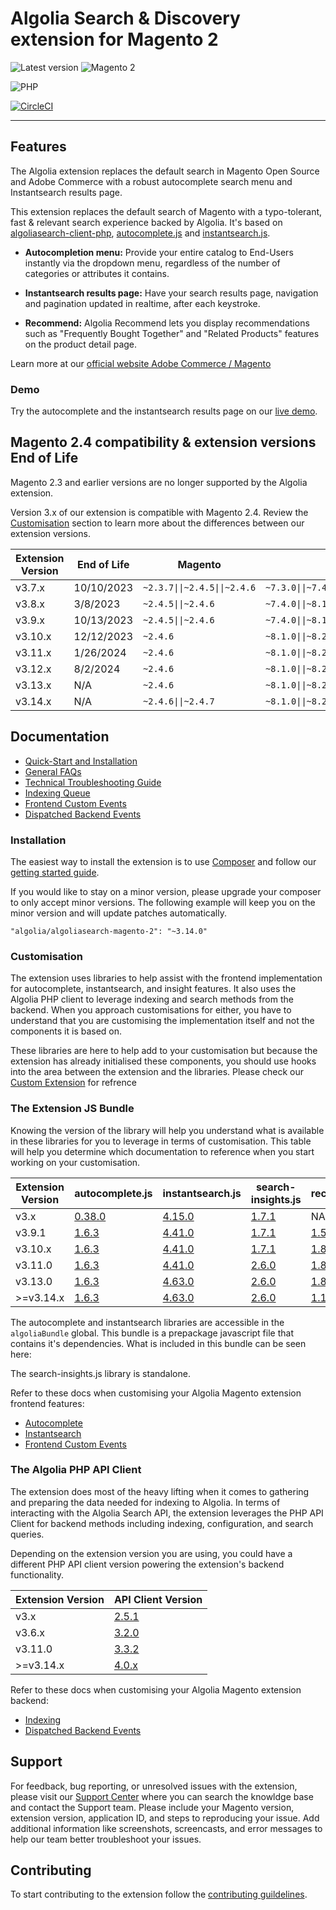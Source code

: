 Algolia Search & Discovery extension for Magento 2
==================================================

![Latest version](https://img.shields.io/badge/latest-3.14.0-green)
![Magento 2](https://img.shields.io/badge/Magento-2.4.x-orange)

![PHP](https://img.shields.io/badge/PHP-8.1%2C8.2%2C8.3-blue)

[![CircleCI](https://circleci.com/gh/algolia/algoliasearch-magento-2/tree/master.svg?style=svg)](https://circleci.com/gh/algolia/algoliasearch-magento-2/tree/master)

-------

## Features

The Algolia extension replaces the default search in Magento Open Source and Adobe Commerce with a robust autocomplete search menu and Instantsearch results page.

This extension replaces the default search of Magento with a typo-tolerant, fast & relevant search experience backed by Algolia. It's based on [algoliasearch-client-php](https://github.com/algolia/algoliasearch-client-php), [autocomplete.js](https://github.com/algolia/autocomplete.js) and [instantsearch.js](https://github.com/algolia/instantsearch.js).

- **Autocompletion menu:** Provide your entire catalog to End-Users instantly via the dropdown menu, regardless of the number of categories or attributes it contains.

- **Instantsearch results page:** Have your search results page, navigation and pagination updated in realtime, after each keystroke.

- **Recommend:** Algolia Recommend lets you display recommendations such as "Frequently Bought Together" and "Related Products" features on the product detail page.

Learn more at our [official website Adobe Commerce / Magento](https://www.algolia.com/search-solutions/adobe-commerce-magento/)

### Demo

Try the autocomplete and the instantsearch results page on our [live demo](https://magento2.algolia.com).


## Magento 2.4 compatibility & extension versions End of Life

Magento 2.3 and earlier versions are no longer supported by the Algolia extension.

Version 3.x of our extension is compatible with Magento 2.4. Review the [Customisation](https://github.com/algolia/algoliasearch-magento-2#customisation) section to learn more about the differences between our extension versions.

| Extension Version | End of Life | Magento                      | PHP                                    |
|-------------------|-------------|------------------------------|----------------------------------------|
| v3.7.x            | 10/10/2023  | `~2.3.7\|\|~2.4.5\|\|~2.4.6` | `~7.3.0\|\|~7.4.0\|\|~8.1.0\|\|~8.2.0` |
| v3.8.x            | 3/8/2023    | `~2.4.5\|\|~2.4.6`           | `~7.4.0\|\|~8.1.0\|\|~8.2.0`           |
| v3.9.x            | 10/13/2023  | `~2.4.5\|\|~2.4.6`           | `~7.4.0\|\|~8.1.0\|\|~8.2.0`           |
| v3.10.x           | 12/12/2023  | `~2.4.6`                     | `~8.1.0\|\|~8.2.0`                     |
| v3.11.x           | 1/26/2024   | `~2.4.6`                     | `~8.1.0\|\|~8.2.0`                     |
| v3.12.x           | 8/2/2024    | `~2.4.6`                     | `~8.1.0\|\|~8.2.0`                     |
| v3.13.x           | N/A         | `~2.4.6`                     | `~8.1.0\|\|~8.2.0`                     |
| v3.14.x           | N/A         | `~2.4.6\|\|~2.4.7`           | `~8.1.0\|\|~8.2.0\|\|~8.3.0`           |

## Documentation

- [Quick-Start and Installation](https://www.algolia.com/doc/integration/magento-2/getting-started/quick-start/)
- [General FAQs](https://www.algolia.com/doc/integration/magento-2/troubleshooting/general-faq/)
- [Technical Troubleshooting Guide](https://www.algolia.com/doc/integration/magento-2/troubleshooting/technical-troubleshooting/)
- [Indexing Queue](https://www.algolia.com/doc/integration/magento-2/how-it-works/indexing-queue/)
- [Frontend Custom Events](https://www.algolia.com/doc/integration/magento-2/customize/custom-front-end-events/)
- [Dispatched Backend Events](https://www.algolia.com/doc/integration/magento-2/customize/custom-back-end-events/)


### Installation

The easiest way to install the extension is to use [Composer](https://getcomposer.org/) and follow our [getting started guide](https://www.algolia.com/doc/integration/magento-2/getting-started/quick-start/).

If you would like to stay on a minor version, please upgrade your composer to only accept minor versions. The following example will keep you on the minor version and will update patches automatically.

`"algolia/algoliasearch-magento-2": "~3.14.0"`

### Customisation

The extension uses libraries to help assist with the frontend implementation for autocomplete, instantsearch, and insight features. It also uses the Algolia PHP client to leverage indexing and search methods from the backend. When you approach customisations for either, you have to understand that you are customising the implementation itself and not the components it is based on.

These libraries are here to help add to your customisation but because the extension has already initialised these components, you should use hooks into the area between the extension and the libraries.
Please check our [Custom Extension](https://github.com/algolia/algoliasearch-custom-algolia-magento-2) for refrence 

### The Extension JS Bundle

Knowing the version of the library will help you understand what is available in these libraries for you to leverage in terms of customisation. This table will help you determine which documentation to reference when you start working on your customisation.

| Extension Version | 	autocomplete.js                                                  | instantsearch.js                                                   | search-insights.js | recommend.js                                                |
|-------------------|-------------------------------------------------------------------|--------------------------------------------------------------------| --- |-------------------------------------------------------------|
| v3.x            | [0.38.0](https://github.com/algolia/autocomplete.js/tree/v0.38.0) | [4.15.0](https://github.com/algolia/instantsearch.js/tree/v4.15.0) | [1.7.1](https://github.com/algolia/search-insights.js/tree/v1.7.1) | NA |
| v3.9.1          | [1.6.3](https://github.com/algolia/autocomplete.js/tree/v1.6.3)   | [4.41.0](https://github.com/algolia/instantsearch.js/tree/v4.41.0) | [1.7.1](https://github.com/algolia/search-insights.js/tree/v1.7.1) | [1.5.0](https://github.com/algolia/recommend/tree/v1.5.0) |
| v3.10.x         | [1.6.3](https://github.com/algolia/autocomplete.js/tree/v1.6.3)   | [4.41.0](https://github.com/algolia/instantsearch.js/tree/v4.41.0) | [1.7.1](https://github.com/algolia/search-insights.js/tree/v1.7.1) | [1.8.0](https://github.com/algolia/recommend/tree/v1.8.0) |
| v3.11.0         | [1.6.3](https://github.com/algolia/autocomplete.js/tree/v1.6.3)   | [4.41.0](https://github.com/algolia/instantsearch.js/tree/v4.41.0) | [2.6.0](https://github.com/algolia/search-insights.js/tree/v2.6.0) | [1.8.0](https://github.com/algolia/recommend/tree/v1.8.0) |
| v3.13.0          | [1.6.3](https://github.com/algolia/autocomplete.js/tree/v1.6.3)   | [4.63.0](https://github.com/algolia/instantsearch/tree/instantsearch.js%404.63.0) | [2.6.0](https://github.com/algolia/search-insights.js/tree/v2.6.0) | [1.8.0](https://github.com/algolia/recommend/tree/v1.8.0) |
| >=v3.14.x         | [1.6.3](https://github.com/algolia/autocomplete.js/tree/v1.6.3)   | [4.63.0](https://github.com/algolia/instantsearch/tree/instantsearch.js%404.63.0) | [2.6.0](https://github.com/algolia/search-insights.js/tree/v2.6.0) | [1.15.0](https://github.com/algolia/recommend/tree/v1.15.0) |
The autocomplete and instantsearch libraries are accessible in the `algoliaBundle` global. This bundle is a prepackage javascript file that contains it's dependencies. What is included in this bundle can be seen here:

The search-insights.js library is standalone.

Refer to these docs when customising your Algolia Magento extension frontend features:
 - [Autocomplete](https://www.algolia.com/doc/integration/magento-2/customize/autocomplete-menu/)
 - [Instantsearch](https://www.algolia.com/doc/integration/magento-2/customize/instant-search-page/)
 - [Frontend Custom Events](https://www.algolia.com/doc/integration/magento-2/customize/custom-front-end-events/)

### The Algolia PHP API Client

The extension does most of the heavy lifting when it comes to gathering and preparing the data needed for indexing to Algolia. In terms of interacting with the Algolia Search API, the extension leverages the PHP API Client for backend methods including indexing, configuration, and search queries.

Depending on the extension version you are using, you could have a different PHP API client version powering the extension's backend functionality.

| Extension Version | API Client Version                                                      |
|-------------------|-------------------------------------------------------------------------|
| v3.x              | [2.5.1](https://github.com/algolia/algoliasearch-client-php/tree/2.5.1) |
| v3.6.x            | [3.2.0](https://github.com/algolia/algoliasearch-client-php/tree/3.2.0) |
| v3.11.0          | [3.3.2](https://github.com/algolia/algoliasearch-client-php/tree/3.3.2) |          
| >=v3.14.x         | [4.0.x](https://github.com/algolia/algoliasearch-client-php/tree/4.0.0-beta.12)                                                               |

Refer to these docs when customising your Algolia Magento extension backend:
- [Indexing](https://www.algolia.com/doc/integration/magento-2/how-it-works/indexing/)
- [Dispatched Backend Events](https://www.algolia.com/doc/integration/magento-2/customize/custom-back-end-events/)

## Support

For feedback, bug reporting, or unresolved issues with the extension, please visit our [Support Center](https://support.algolia.com/hc/en-us/) where you can search the knowldge base and contact the Support team. Please include your Magento version, extension version, application ID, and steps to reproducing your issue. Add additional information like screenshots, screencasts, and error messages to help our team better troubleshoot your issues.

## Contributing

To start contributing to the extension follow the [contributing guildelines](.github/CONTRIBUTING.md).
